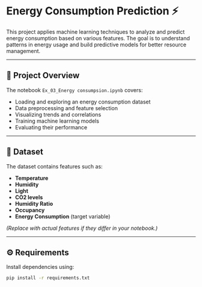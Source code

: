 # Energy Consumption Prediction ⚡

This project applies machine learning techniques to analyze and predict energy consumption based on various features. The goal is to understand patterns in energy usage and build predictive models for better resource management.

---

## 📌 Project Overview
The notebook `Ex_03_Energy consumpsion.ipynb` covers:
- Loading and exploring an energy consumption dataset  
- Data preprocessing and feature selection  
- Visualizing trends and correlations  
- Training machine learning models  
- Evaluating their performance  

---

## 📂 Dataset
The dataset contains features such as:
- **Temperature**  
- **Humidity**  
- **Light**  
- **CO2 levels**  
- **Humidity Ratio**  
- **Occupancy**  
- **Energy Consumption** (target variable)  

*(Replace with actual features if they differ in your notebook.)*

---

## ⚙️ Requirements
Install dependencies using:

```bash
pip install -r requirements.txt

